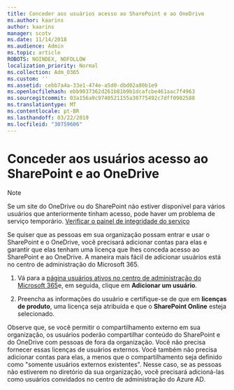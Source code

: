 ```yaml
---
title: Conceder aos usuários acesso ao SharePoint e ao OneDrive
ms.author: kaarins
author: kaarins
manager: scotv
ms.date: 11/14/2018
ms.audience: Admin
ms.topic: article
ROBOTS: NOINDEX, NOFOLLOW
localization_priority: Normal
ms.collection: Adm_O365
ms.custom: ''
ms.assetid: cebb7a4a-33e1-474e-a5d0-dbd02a80b1e9
ms.openlocfilehash: ebb9037362d261b81b9b1dcafcbe461aac7f4963
ms.sourcegitcommit: 03a156a9c9740521155a30775492c7dff0982588
ms.translationtype: MT
ms.contentlocale: pt-BR
ms.lasthandoff: 03/22/2019
ms.locfileid: "30759606"
---
```

# <a name="give-users-access-to-sharepoint-and-onedrive"></a>Conceder aos usuários acesso ao SharePoint e ao OneDrive

> [!NOTE]
> Se um site do OneDrive ou do SharePoint não estiver disponível para vários usuários que anteriormente tinham acesso, pode haver um problema de serviço temporário. [Verificar o painel de integridade do serviço](https://portal.office.com/adminportal/home#/servicehealth)
  
Se quiser que as pessoas em sua organização possam entrar e usar o SharePoint e o OneDrive, você precisará adicionar contas para elas e garantir que elas tenham uma licença que lhes conceda acesso ao SharePoint e ao OneDrive. A maneira mais fácil de adicionar usuários está no centro de administração do Microsoft 365.
  
1. Vá para a [página usuários ativos no centro de administração do Microsoft 365](https://portal.office.com/adminportal/home#/users)e, em seguida, clique em **Adicionar um usuário**.
    
2. Preencha as informações do usuário e certifique-se de que em **licenças de produto**, uma licença seja atribuída e que o **SharePoint Online** esteja selecionado. 
    
Observe que, se você permitir o compartilhamento externo em sua organização, os usuários poderão compartilhar conteúdo do SharePoint e do OneDrive com pessoas de fora da organização. Você não precisa fornecer essas licenças de usuários externos. Você também não precisa adicionar contas para elas, a menos que o compartilhamento seja definido como "somente usuários externos existentes". Nesse caso, se as pessoas não estiverem no diretório da sua organização, você precisará adicioná-las como usuários convidados no centro de administração do Azure AD.
  

